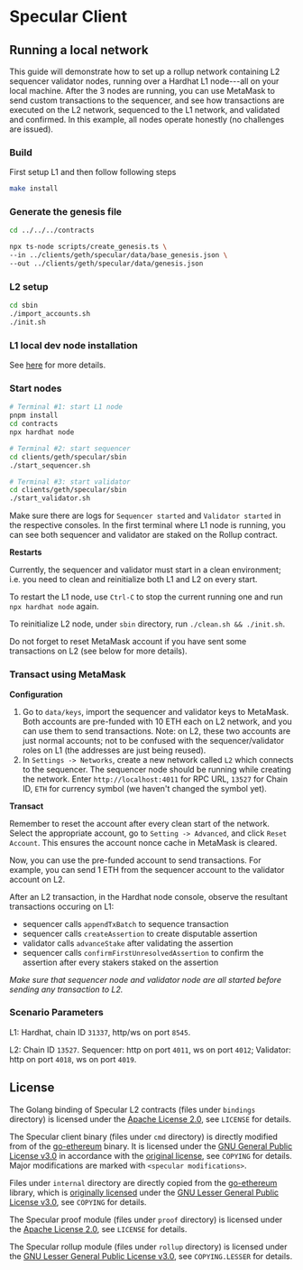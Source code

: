 # Specular Client

## Running a local network

This guide will demonstrate how to set up a rollup network containing L2 sequencer validator nodes, running over a Hardhat L1 node---all on your local machine.
After the 3 nodes are running, you can use MetaMask to send custom transactions to the sequencer, and see how transactions are executed on the L2 network, sequenced to the L1 network, and validated and confirmed.
In this example, all nodes operate honestly (no challenges are issued).

### Build

First setup L1 and then follow following steps
```sh
make install
```

### Generate the genesis file

```sh
cd ../../../contracts

npx ts-node scripts/create_genesis.ts \ 
--in ../clients/geth/specular/data/base_genesis.json \
--out ../clients/geth/specular/data/genesis.json
```

### L2 setup

```sh
cd sbin
./import_accounts.sh
./init.sh
```

### L1 local dev node installation

See [here](https://github.com/SpecularL2/specular/tree/main/contracts) for more details.

### Start nodes

```sh
# Terminal #1: start L1 node
pnpm install
cd contracts
npx hardhat node

# Terminal #2: start sequencer
cd clients/geth/specular/sbin
./start_sequencer.sh

# Terminal #3: start validator
cd clients/geth/specular/sbin
./start_validator.sh
```

Make sure there are logs for `Sequencer started` and `Validator started` in the respective consoles.
In the first terminal where L1 node is running, you can see both sequencer and validator are staked on the Rollup contract.

**Restarts**

Currently, the sequencer and validator must start in a clean environment; i.e. you need to clean and reinitialize both L1 and L2 on every start.

To restart the L1 node, use `Ctrl-C` to stop the current running one and run `npx hardhat node` again.

To reinitialize L2 node, under `sbin` directory, run `./clean.sh && ./init.sh`.

Do not forget to reset MetaMask account if you have sent some transactions on L2 (see below for more details).

### Transact using MetaMask

**Configuration**

1. Go to `data/keys`, import the sequencer and validator keys to MetaMask.
Both accounts are pre-funded with 10 ETH each on L2 network, and you can use them to send transactions. Note: on L2, these two accounts are just normal accounts; not to be confused with the sequencer/validator roles on L1 (the addresses are just being reused).
2. In `Settings -> Networks`, create a new network called `L2` which connects to the sequencer.
The sequencer node should be running while creating the network.
Enter `http://localhost:4011` for RPC URL, `13527` for Chain ID, `ETH` for currency symbol (we haven't changed the symbol yet).

**Transact**

Remember to reset the account after every clean start of the network.
Select the appropriate account, go to `Setting -> Advanced`, and click `Reset Account`.
This ensures the account nonce cache in MetaMask is cleared.

Now, you can use the pre-funded account to send transactions.
For example, you can send 1 ETH from the sequencer account to the validator account on L2.

After an L2 transaction, in the Hardhat node console, observe the resultant transactions occuring on L1:
- sequencer calls `appendTxBatch` to sequence transaction
- sequencer calls `createAssertion` to create disputable assertion
- validator calls `advanceStake` after validating the assertion
- sequencer calls `confirmFirstUnresolvedAssertion` to confirm the assertion after every stakers staked on the assertion

*Make sure that sequencer node and validator node are all started before sending any transaction to L2.*

### Scenario Parameters

L1: Hardhat, chain ID `31337`, http/ws on port `8545`.

L2: Chain ID `13527`. Sequencer: http on port `4011`, ws on port `4012`; Validator: http on port `4018`, ws on port `4019`.

## License

The Golang binding of Specular L2 contracts (files under `bindings` directory) is licensed under the [Apache License 2.0](https://www.apache.org/licenses/LICENSE-2.0), see `LICENSE` for details.

The Specular client binary (files under `cmd` directory) is directly modified from of the [go-ethereum](https://github.com/ethereum/go-ethereum) binary. It is licensed under the [GNU General Public License v3.0](https://www.gnu.org/licenses/gpl-3.0.en.html) in accordance with the [original license](https://github.com/ethereum/go-ethereum/blob/master/COPYING), see `COPYING` for details. Major modifications are marked with `<specular modifications>`.

Files under `internal` directory are directly copied from the [go-ethereum](https://github.com/ethereum/go-ethereum) library, which is [originally licensed](https://github.com/ethereum/go-ethereum/blob/master/COPYING.LESSER) under the [GNU Lesser General Public License v3.0](https://www.gnu.org/licenses/lgpl-3.0.en.html), see `COPYING` for details.

The Specular proof module (files under `proof` directory) is licensed under the [Apache License 2.0](https://www.apache.org/licenses/LICENSE-2.0), see `LICENSE` for details.

The Specular rollup module (files under `rollup` directory) is licensed under the [GNU Lesser General Public License v3.0](https://www.gnu.org/licenses/lgpl-3.0.en.html), see `COPYING.LESSER` for details.
